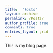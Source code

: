 ```yaml
---
title:  "Posts"
layout: archive
permalink: /Posts/
author_profile: true
comments: true
entries_layout: grid
---
```


This is my blog page.


<!--- 
{% for post in site.posts %} 
  {% include archive-single.html %}
{% endfor %} 
-->
